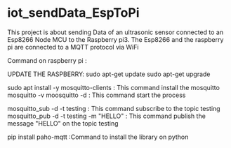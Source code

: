 # iot_sendData_EspToPi
This project is about sending Data of an ultrasonic sensor connected to an Esp8266 Node MCU to the Raspberry pi3.
The Esp8266 and the raspberry pi are connected to a MQTT protocol via WiFi

Command on raspberry pi :

UPDATE THE RASPBERRY:
sudo apt-get update
sudo apt-get upgrade

sudo apt install -y mosquitto-clients : This command install the mosquitto
mosquitto -v
moosquitto -d : This command start the process

mosquitto_sub -d -t testing : This command subscribe to the topic testing
mosquitto_pub -d -t testing -m "HELLO" : This command publish the message "HELLO" on the topic testing 

pip install paho-mqtt :Command to install the library on python

